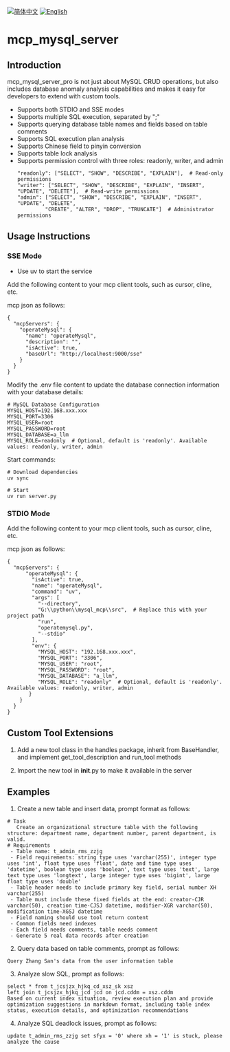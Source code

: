 [![简体中文](https://img.shields.io/badge/简体中文-点击查看-orange)](README-zh.md)
[![English](https://img.shields.io/badge/English-Click-yellow)](README.md)

# mcp_mysql_server

## Introduction
mcp_mysql_server_pro is not just about MySQL CRUD operations, but also includes database anomaly analysis capabilities and makes it easy for developers to extend with custom tools.

- Supports both STDIO and SSE modes
- Supports multiple SQL execution, separated by ";"
- Supports querying database table names and fields based on table comments
- Supports SQL execution plan analysis
- Supports Chinese field to pinyin conversion
- Supports table lock analysis
- Supports permission control with three roles: readonly, writer, and admin
    ```
    "readonly": ["SELECT", "SHOW", "DESCRIBE", "EXPLAIN"],  # Read-only permissions
    "writer": ["SELECT", "SHOW", "DESCRIBE", "EXPLAIN", "INSERT", "UPDATE", "DELETE"],  # Read-write permissions
    "admin": ["SELECT", "SHOW", "DESCRIBE", "EXPLAIN", "INSERT", "UPDATE", "DELETE", 
             "CREATE", "ALTER", "DROP", "TRUNCATE"]  # Administrator permissions
    ```

## Usage Instructions

### SSE Mode

- Use uv to start the service

Add the following content to your mcp client tools, such as cursor, cline, etc.

mcp json as follows:
```
{
  "mcpServers": {
    "operateMysql": {
      "name": "operateMysql",
      "description": "",
      "isActive": true,
      "baseUrl": "http://localhost:9000/sse"
    }
  }
}
```

Modify the .env file content to update the database connection information with your database details:
```
# MySQL Database Configuration
MYSQL_HOST=192.168.xxx.xxx
MYSQL_PORT=3306
MYSQL_USER=root
MYSQL_PASSWORD=root
MYSQL_DATABASE=a_llm
MYSQL_ROLE=readonly  # Optional, default is 'readonly'. Available values: readonly, writer, admin
```

Start commands:
```
# Download dependencies
uv sync

# Start
uv run server.py
```

### STDIO Mode

Add the following content to your mcp client tools, such as cursor, cline, etc.

mcp json as follows:
```
{
  "mcpServers": {
      "operateMysql": {
        "isActive": true,
        "name": "operateMysql",
        "command": "uv",
        "args": [
          "--directory",
          "G:\\python\\mysql_mcp\\src",  # Replace this with your project path
          "run",
          "operatemysql.py",
          "--stdio"
        ],
        "env": {
          "MYSQL_HOST": "192.168.xxx.xxx",
          "MYSQL_PORT": "3306",
          "MYSQL_USER": "root",
          "MYSQL_PASSWORD": "root",
          "MYSQL_DATABASE": "a_llm",
          "MYSQL_ROLE": "readonly"  # Optional, default is 'readonly'. Available values: readonly, writer, admin
       }
    }
  }
}    
```

## Custom Tool Extensions
1. Add a new tool class in the handles package, inherit from BaseHandler, and implement get_tool_description and run_tool methods

2. Import the new tool in __init__.py to make it available in the server

## Examples
1. Create a new table and insert data, prompt format as follows:
```
# Task
   Create an organizational structure table with the following structure: department name, department number, parent department, is valid.
# Requirements
 - Table name: t_admin_rms_zzjg
 - Field requirements: string type uses 'varchar(255)', integer type uses 'int', float type uses 'float', date and time type uses 'datetime', boolean type uses 'boolean', text type uses 'text', large text type uses 'longtext', large integer type uses 'bigint', large float type uses 'double'
 - Table header needs to include primary key field, serial number XH varchar(255)
 - Table must include these fixed fields at the end: creator-CJR varchar(50), creation time-CJSJ datetime, modifier-XGR varchar(50), modification time-XGSJ datetime
 - Field naming should use tool return content
 - Common fields need indexes
 - Each field needs comments, table needs comment
 - Generate 5 real data records after creation
```

2. Query data based on table comments, prompt as follows:
```
Query Zhang San's data from the user information table
```

3. Analyze slow SQL, prompt as follows:
```
select * from t_jcsjzx_hjkq_cd_xsz_sk xsz
left join t_jcsjzx_hjkq_jcd jcd on jcd.cddm = xsz.cddm 
Based on current index situation, review execution plan and provide optimization suggestions in markdown format, including table index status, execution details, and optimization recommendations
```

4. Analyze SQL deadlock issues, prompt as follows:
```
update t_admin_rms_zzjg set sfyx = '0' where xh = '1' is stuck, please analyze the cause
```